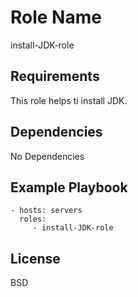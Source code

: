 Role Name
=========

install-JDK-role

Requirements
------------

This role helps ti install JDK.




Dependencies
------------

No Dependencies

Example Playbook
----------------


    - hosts: servers
      roles:
         - install-JDK-role

License
-------

BSD
